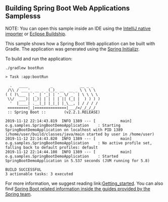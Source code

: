 ## Building Spring Boot Web Applications Samplesss

NOTE: You can open this sample inside an IDE using the [IntelliJ native importer](https://www.jetbrains.com/help/idea/gradle.html#gradle_import_project_start) or [Eclipse Buildship](https://projects.eclipse.org/projects/tools.buildship).

This sample shows how a Spring Boot Web application can be built with Gradle.
The application was generated using the [Spring Initializr](https://start.spring.io/#!type=gradle-project).

To build and run the application:

```
./gradlew bootRun
```

```
> Task :app:bootRun

  .   ____          _            __ _ _
 /\\ / ___'_ __ _ _(_)_ __  __ _ \ \ \ \
( ( )\___ | '_ | '_| | '_ \/ _` | \ \ \ \
 \\/  ___)| |_)| | | | | || (_| |  ) ) ) )
  '  |____| .__|_| |_|_| |_\__, | / / / /
 =========|_|==============|___/=/_/_/_/
 :: Spring Boot ::        (v2.2.1.RELEASE)

2019-11-12 22:14:43.819  INFO 1389 --- [           main] o.g.samples.SpringBootDemoApplication    : Starting SpringBootDemoApplication on localhost with PID 1389 (/home/user/build/classes/java/main started by user in /home/user)
2019-11-12 22:14:43.820  INFO 1389 --- [           main] o.g.samples.SpringBootDemoApplication    : No active profile set, falling back to default profiles: default
2019-11-12 22:14:44.108  INFO 1389 --- [           main] o.g.samples.SpringBootDemoApplication    : Started SpringBootDemoApplication in 5.537 seconds (JVM running for 5.8)

BUILD SUCCESSFUL
3 actionable tasks: 3 executed
```

For more information, we suggest reading link:[Getting_started](https://docs.gradle.org/current/userguide/getting_started.html).
You can also find [Spring Boot related information inside the guides provided by the Spring team](https://spring.io/guides).
